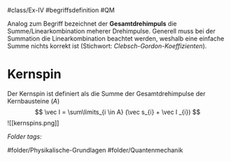 #class/Ex-IV #begriffsdefinition #QM 

Analog zum Begriff bezeichnet der **Gesamtdrehimpuls** die Summe/Linearkombination meherer Drehimpulse. Generell muss bei der Summation die Linearkombination beachtet werden, weshalb eine einfache Summe nichts korrekt ist (Stichwort: *Clebsch-Gordon-Koeffizienten*).

# Kernspin
Der Kernspin ist definiert als die Summe der Gesamtdrehimpulse der Kernbausteine ($A$)
$$
\vec I = \sum\limits_{i \in A} (\vec s_{i} + \vec l _{i})
$$
![[kernspins.png]]


 *Folder tags:*

#folder/Physikalische-Grundlagen #folder/Quantenmechanik